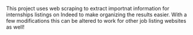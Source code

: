 This project uses web scraping to extract importnat information for internships listings on Indeed to make organizing the results easier. With a few modifications this can be altered to work for other job listing websites as well!
